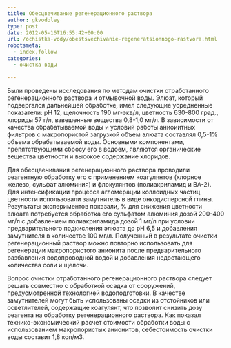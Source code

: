 ```yaml
---
title: Обесцвечивание регенерационного раствора
author: gkvodoley
type: post
date: 2012-05-16T16:55:42+00:00
url: /ochistka-vody/obestsvechivanie-regeneratsionnogo-rastvora.html
robotsmeta:
  - index,follow
categories:
  - очистка воды

---
```

Были проведены исследования по методам очистки отработанного регенерационного раствора и отмывочной воды. Элюат, который подвергался дальнейшей обработке, имел следующие усредненные показатели: рН 12, щелочность 190 мг-экв/л, цветность 630-800 град., хлориды 57 г/л, взвешенные вещества 0,8-1,0 мг/л. В зависимости от качества обрабатываемой воды и условий работы аниоиитных фильтров с макропористой загрузкой объем элюата составлял 0,5-1% объема обрабатываемой воды. Основными компонентами, препятствующими сбросу его в водоем, являются органические вещества цветности и высокое содержание хлоридов.
  
Для обесцвечивания регенерационного раствора проводили реагентную обработку его с применением коагулянтов (хлорное железо, сульфат алюминия) и флокулянтов (полиакриламид и ВА-2). Для интенсификации процесса агломерации коллоидных частиц цветности использовали замутнитель в виде онкодисперсной глины. Результаты экспериментов показали, % для снижения цветности элюата потребуется обработка его сульфатом алюминия дозой 200-400 мг/л с добавлением полиакриламида дозой 1 мг/л при условии предварительного подкисления элюата до рН 6,5 и добавления замутнителя в количестве 100 мг/л. Полученный в результате очистки регенерационный раствор можно повторно использовать для регенерации макропористого анионита после предварительного разбавления водопроводной водой и добавления недостающего количества соли и щелочи.
  
Вопрос очистки отработанного регенерационного раствора следует решать совместно с обработкой осадка от сооружений, предусмотренной технологией водоподготовки. В качестве замутнителей могут быть использованы осадки из отстойников или осветлителей, содержащие коагулянт, что позволит снизить дозу реагента на обработку регенерационного раствора. Как показал технико-экономический расчет стоимости обработки воды с использованием макропористых анионитов, себестоимость очистки воды составит 1,8 коп/м3.